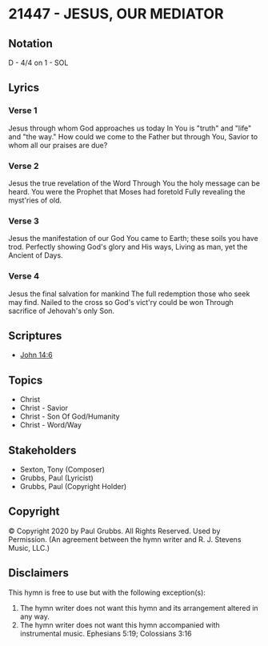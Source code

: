 # 21447 - JESUS, OUR MEDIATOR

## Notation

D - 4/4 on 1 - SOL

## Lyrics

### Verse 1

Jesus through whom God approaches us today In You is "truth" and "life" and "the way." How could we come to the Father but through You, Savior to whom all our praises are due?

### Verse 2

Jesus the true revelation of the Word Through You the holy message can be heard. You were the Prophet that Moses had foretold Fully revealing the myst'ries of old.

### Verse 3

Jesus the manifestation of our God You came to Earth; these soils you have trod. Perfectly showing God's glory and His ways, Living as man, yet the Ancient of Days.

### Verse 4

Jesus the final salvation for mankind The full redemption those who seek may find. Nailed to the cross so God's vict'ry could be won Through sacrifice of Jehovah's only Son.


## Scriptures

- [John 14:6](https://www.biblegateway.com/passage/?search=John%2014%3A6)

## Topics

- Christ
- Christ - Savior
- Christ - Son Of God/Humanity
- Christ - Word/Way

## Stakeholders

- Sexton, Tony (Composer)
- Grubbs, Paul (Lyricist)
- Grubbs, Paul (Copyright Holder)

## Copyright

© Copyright 2020 by Paul Grubbs. All Rights Reserved. Used by Permission.
(An agreement between the hymn writer and R. J. Stevens Music, LLC.)

## Disclaimers

This hymn is free to use but with the following exception(s):
1. The hymn writer does not want this hymn and its arrangement altered in any way.
2. The hymn writer does not want this hymn accompanied with instrumental music.
Ephesians 5:19; Colossians 3:16

